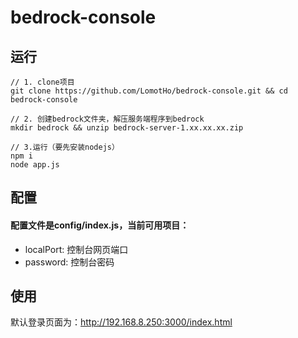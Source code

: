 # bedrock-console

## 运行
```
// 1. clone项目
git clone https://github.com/LomotHo/bedrock-console.git && cd bedrock-console

// 2. 创建bedrock文件夹，解压服务端程序到bedrock
mkdir bedrock && unzip bedrock-server-1.xx.xx.xx.zip

// 3.运行（要先安装nodejs）
npm i
node app.js
```

## 配置
#### 配置文件是config/index.js，当前可用项目：
 - localPort: 控制台网页端口
 - password: 控制台密码

## 使用

默认登录页面为：http://192.168.8.250:3000/index.html
